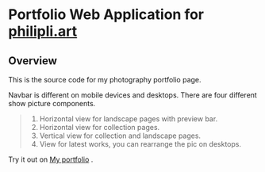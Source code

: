# Portfolio Web Application for [philipli.art](https://philipli.art)

## Overview

This is the source code for my photography portfolio page.

Navbar is different on mobile devices and desktops.
There are four different show picture components.

> 1. Horizontal view for landscape pages with preview bar.
> 2. Horizontal view for collection pages.
> 3. Vertical view for collection and landscape pages.
> 4. View for latest works, you can rearrange the pic on desktops.

Try it out on [My portfolio](https://philipli.art) .
